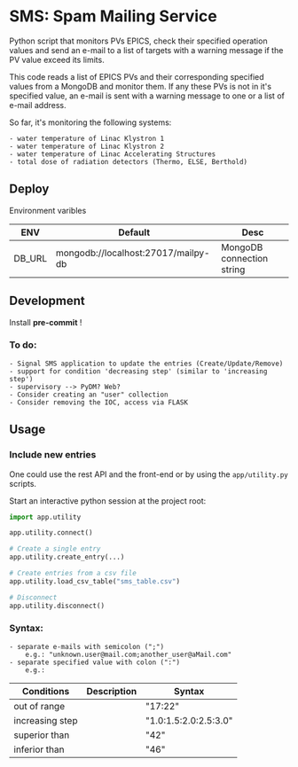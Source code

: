 SMS: Spam Mailing Service
============================================================
Python script that monitors PVs EPICS, check their specified operation values and send an e-mail to a list of targets with a warning message if the PV value exceed its limits.

This code reads a list of EPICS PVs and their corresponding specified values
from a MongoDB and monitor them. If any these PVs is not in it's specified
value, an e-mail is sent with a warning message to one or a list of e-mail
address.

So far, it's monitoring the following systems:

    - water temperature of Linac Klystron 1
    - water temperature of Linac Klystron 2
    - water temperature of Linac Accelerating Structures
    - total dose of radiation detectors (Thermo, ELSE, Berthold)

Deploy
------
Environment varibles

|ENV| Default | Desc |
|---|---------|------|
|DB_URL|mongodb://localhost:27017/mailpy-db|MongoDB connection string|

Development
-----------
Install **pre-commit** !

### To do:

    - Signal SMS application to update the entries (Create/Update/Remove)
    - support for condition 'decreasing step' (similar to 'increasing step')
    - supervisory --> PyDM? Web?
    - Consider creating an "user" collection
    - Consider removing the IOC, access via FLASK

Usage
-----

### Include new entries
One could use the rest API and the front-end or by using the `app/utility.py` scripts.

Start an interactive python session at the project root:

```python
import app.utility

app.utility.connect()

# Create a single entry
app.utility.create_entry(...)

# Create entries from a csv file
app.utility.load_csv_table("sms_table.csv")

# Disconnect
app.utility.disconnect()

```

### Syntax:

    - separate e-mails with semicolon (";")
        e.g.: "unknown.user@mail.com;another_user@aMail.com"
    - separate specified value with colon (":")
        e.g.:


| Conditions    | Description  |Syntax                |
|---------------|--------------|----------------------|
|out of range   |              |"17:22"               |
|increasing step|              |"1.0:1.5:2.0:2.5:3.0" |
|superior than  |              |"42"                  |
|inferior than  |              |"46"                  |

